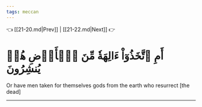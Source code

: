 ```yaml
---
tags: meccan
---
```


👈 [[21-20.md|Prev]] | [[21-22.md|Next]] 👉

# أَمِ ٱتَّخَذُوٓاْ ءَالِهَةٗ مِّنَ ٱلۡأَرۡضِ هُمۡ يُنشِرُونَ

Or have men taken for themselves gods from the earth who resurrect [the dead]

---

